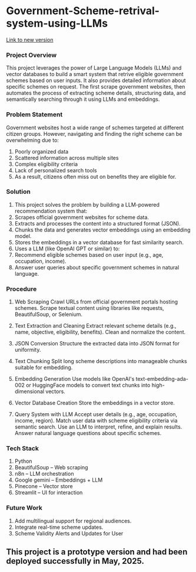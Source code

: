 # Government-Scheme-retrival-system-using-LLMs

[Link to new version](https://github.com/Misty033/GovScheme_RAG)

### Project Overview
This project leverages the power of Large Language Models (LLMs) and vector databases to build a smart system that retrive eligible government schemes based on user inputs. It also provides detailed information about specific schemes on request. The first scrape government websites, then automates the process of extracting scheme details, structuring data, and semantically searching through it using LLMs and embeddings.

### Problem Statement
Government websites host a wide range of schemes targeted at different citizen groups. However, navigating and finding the right scheme can be overwhelming due to:
1. Poorly organized data
2. Scattered information across multiple sites
3. Complex eligibility criteria
4. Lack of personalized search tools
5. As a result, citizens often miss out on benefits they are eligible for.

###  Solution
1. This project solves the problem by building a LLM-powered recommendation system that:
2. Scrapes official government websites for scheme data.
3. Extracts and processes the content into a structured format (JSON).
4. Chunks the data and generates vector embeddings using an embedding model.
5. Stores the embeddings in a vector database for fast similarity search.
6. Uses a LLM (like OpenAI GPT or similar) to:
7. Recommend eligible schemes based on user input (e.g., age, occupation, income).
8. Answer user queries about specific government schemes in natural language.

### Procedure
1. Web Scraping
Crawl URLs from official government portals hosting schemes.
Scrape textual content using libraries like requests, BeautifulSoup, or Selenium.

2. Text Extraction and Cleaning
Extract relevant scheme details (e.g., name, objective, eligibility, benefits).
Clean and normalize the content.

3. JSON Conversion
Structure the extracted data into JSON format for uniformity.

4. Text Chunking
Split long scheme descriptions into manageable chunks suitable for embedding.

5. Embedding Generation
Use models like OpenAI's text-embedding-ada-002 or HuggingFace models to convert text chunks into high-dimensional vectors.

6. Vector Database Creation
Store the embeddings in a vector store.

7. Query System with LLM
Accept user details (e.g., age, occupation, income, region).
Match user data with scheme eligibility criteria via semantic search.
Use an LLM to interpret, refine, and explain results.
Answer natural language questions about specific schemes.
    
### Tech Stack
1. Python
2. BeautifulSoup  – Web scraping
3. n8n – LLM orchestration
4. Google gemini – Embeddings + LLM
5. Pinecone – Vector store
6. Streamlit – UI for interaction

### Future Work
1. Add multilingual support for regional audiences.
2. Integrate real-time scheme updates.
3. Scheme Validity Alerts and Updates for User

## This project is a prototype version and had been deployed successfully in May, 2025.
